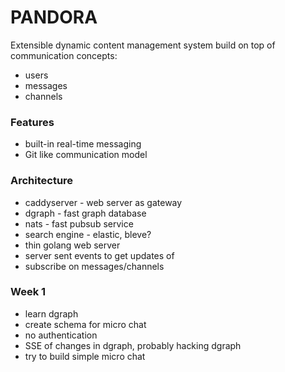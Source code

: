 # PANDORA

Extensible dynamic content management system build on top of communication concepts:

* users
* messages
* channels

### Features ###

* built-in real-time messaging
* Git like communication model

### Architecture ###

* caddyserver - web server as gateway
* dgraph - fast graph database
* nats - fast pubsub service
* search engine - elastic, bleve?
* thin golang web server
* server sent events to get updates of
* subscribe on messages/channels

### Week 1 ###

* learn dgraph
* create schema for micro chat
* no authentication
* SSE of changes in dgraph, probably hacking dgraph
* try to build simple micro chat

